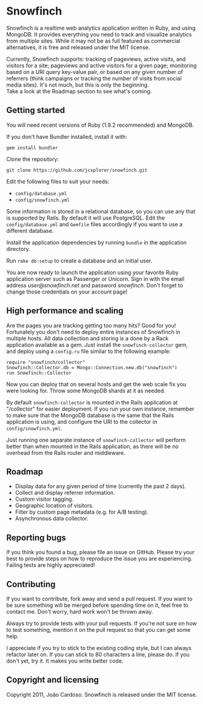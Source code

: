 Snowfinch
=========

Snowfinch is a realtime web analytics application written in Ruby, and 
using MongoDB. It provides everything you need to track and visualize 
analytics from multiple sites. While it may not be as full featured as 
commercial alternatives, it is free and released under the MIT license.

Currently, Snowfinch supports: tracking of pageviews, active visits, and 
visitors for a site; pageviews and active visitors for a given page; 
monitoring based on a URI query key-value pair, or based on any given 
number of referrers (think campaigns or tracking the number of visits 
from social media sites). It's not much, but this is only the beginning.  
Take a look at the Roadmap section to see what's coming.


Getting started
---------------

You will need recent versions of Ruby (1.9.2 recommended) and MongoDB.

If you don't have Bundler installed, install it with:

    gem install bundler

Clone the repository:

    git clone https://github.com/jcxplorer/snowfinch.git

Edit the following files to suit your needs:

* `config/database.yml`
* `config/snowfinch.yml`

Some information is stored in a relational database, so you can use any 
that is supported by Rails. By default it will use PostgreSQL. Edit the 
`config/database.yml` and `Gemfile` files accordingly if you want to use 
a different database.

Install the application dependencies by running `bundle` in the 
application directory.

Run `rake db:setup` to create a database and an initial user.

You are now ready to launch the application using your favorite Ruby 
application server such as Passenger or Unicorn. Sign in with the email 
address _user@snowfinch.net_ and password _snowfinch_. Don't forget to 
change those credentials on your account page!


High performance and scaling
----------------------------

Are the pages you are tracking getting too many hits? Good for you!  
Fortunately you don't need to deploy entire instances of Snowfinch in 
multiple hosts. All data collection and storing is a done by a Rack 
application available as a gem. Just install the `snowfinch-collector` 
gem, and deploy using a `config.ru` file similar to the following 
example:

    require "snowfinch/collector"
    Snowfinch::Collector.db = Mongo::Connection.new.db("snowfinch")
    run Snowfinch::Collector

Now you can deploy that on several hosts and get the web scale fix you 
were looking for. Throw some MongoDB shards at it as needed.

By default `snowfinch-collector` is mounted in the Rails application at 
"/collector" for easier deployment. If you run your own instance, 
remember to make sure that the MongoDB database is the same that the 
Rails application is using, and configure the URI to the collector in 
`config/snowfinch.yml`.

Just running one separate instance of `snowfinch-collector` will perform 
better than when mounted in the Rails application, as there will be no 
overhead from the Rails router and middleware.


Roadmap
-------

* Display data for any given period of time (currently the past 2 days).
* Collect and display referrer information.
* Custom visitor tagging.
* Geographic location of visitors.
* Filter by custom page metadata (e.g. for A/B testing).
* Asynchronous data collector.


Reporting bugs
--------------

If you think you found a bug, please file an issue on GitHub. Please try 
your best to provide steps on how to reproduce the issue you are 
experiencing. Failing tests are highly appreciated!


Contributing
------------

If you want to contribute, fork away and send a pull request. If you 
want to be sure something will be merged before spending time on it, 
feel free to contact me. Don't worry, hard work won't be thrown away.

Always try to provide tests with your pull requests. If you're not sure 
on how to test something, mention it on the pull request so that you can 
get some help.

I appreciate if you try to stick to the existing coding style, but I can 
always refactor later on. If you can stick to 80 characters a line, 
please do. If you don't yet, try it. It makes you write better code.


Copyright and licensing
-----------------------

Copyright 2011, João Cardoso. Snowfinch is released under the MIT 
license.

